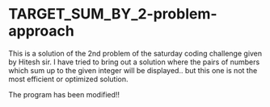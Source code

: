 # TARGET_SUM_BY_2-problem-approach
This is a solution of the 2nd problem of the saturday coding challenge given by Hitesh sir. I have tried to bring out a solution where the pairs of numbers which sum up to the given integer will be displayed.. but this one is not the most efficient or optimized solution.

The program has been modified!!
